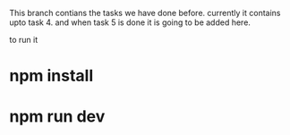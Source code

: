 This branch contians the tasks we have done before. currently it contains upto task 4. and when task 5 is done it is going to be added here.


to run it
# npm install
# npm run dev